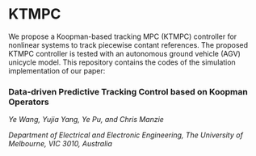 # KTMPC

We propose a Koopman-based tracking MPC (KTMPC) controller for nonlinear systems to track piecewise contant references. The proposed KTMPC controller is tested with an autonomous ground vehicle (AGV) unicycle model. This repository contains the codes of the simulation implementation of our paper:

### Data-driven Predictive Tracking Control based on Koopman Operators

*Ye Wang, Yujia Yang, Ye Pu, and Chris Manzie*

*Department of Electrical and Electronic Engineering, The University of Melbourne, VIC 3010, Australia*
